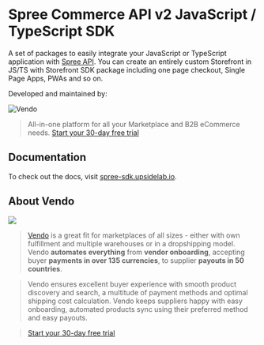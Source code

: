 # Spree Commerce API v2 JavaScript / TypeScript SDK

A set of packages to easily integrate your JavaScript or TypeScript application with [Spree API](https://api.spreecommerce.org). You can create an entirely custom Storefront in JS/TS with Storefront SDK package including one page checkout, Single Page Apps, PWAs and so on.

Developed and maintained by:

![Vendo](https://assets-global.website-files.com/6230c485f2c32ea1b0daa438/623372f40a8c54ca9aea34e8_vendo%202.svg)

> All-in-one platform for all your Marketplace and B2B eCommerce needs. [Start your 30-day free trial](https://e98esoirr8c.typeform.com/contactvendo?typeform-source=spree_sdk_github)

## Documentation

To check out the docs, visit [spree-sdk.upsidelab.io](https://spree-sdk.upsidelab.io/).

## About Vendo

<a href="https://getvendo.com?utm_source=spree_sdk_github">
  <img src="https://uploads-ssl.webflow.com/6230c485f2c32ea1b0daa438/62386b96518cdcbe111f134a_OG%20Image%20(2).png" style="max-height:400px" />
</a>

> [Vendo](https://getvendo.com?utm_source=spree_sdk_github") is a great fit for marketplaces of all sizes - either with own fulfillment and multiple warehouses or in a dropshipping model. Vendo **automates everything** from **vendor onboarding**, accepting buyer **payments in over 135 currencies**, to supplier **payouts in 50 countries**. 

> Vendo ensures excellent buyer experience with smooth product discovery and search, a multitude of payment methods and optimal shipping cost calculation. Vendo keeps suppliers happy with easy onboarding, automated products sync using their preferred method and easy payouts.

> [Start your 30-day free trial](https://e98esoirr8c.typeform.com/contactvendo?typeform-source=spree_sdk_github)
